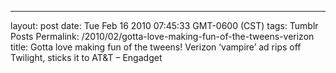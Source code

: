 ---
layout: post
date: Tue Feb 16 2010 07:45:33 GMT-0600 (CST)
tags: Tumblr Posts
Permalink: /2010/02/gotta-love-making-fun-of-the-tweens-verizon
title: Gotta love making fun of the tweens!
Verizon &lsquo;vampire&rsquo; ad rips off Twilight, sticks it to AT&amp;T &ndash; Engadget

<object width="500" height="405"><param name="movie" value="http://www.youtube.com/v/ESkjjVXGoAY&amp;color1=0xb1b1b1&amp;color2=0xcfcfcf&amp;hl=en_GB&amp;feature=player_embedded&amp;fs=1"><param name="allowFullScreen" value="true"><param name="allowScriptAccess" value="always"><embed src="http://www.youtube.com/v/ESkjjVXGoAY&amp;color1=0xb1b1b1&amp;color2=0xcfcfcf&amp;hl=en_GB&amp;feature=player_embedded&amp;fs=1" type="application/x-shockwave-flash" allowfullscreen="true" allowscriptaccess="always" width="500" height="405"></object>
